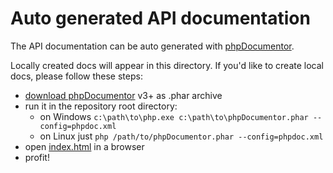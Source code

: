 # Auto generated API documentation

The API documentation can be auto generated with [phpDocumentor](https://www.phpdoc.org/). 

Locally created docs will appear in this directory. If you'd like to create local docs, please follow these steps:

- [download phpDocumentor](https://github.com/phpDocumentor/phpDocumentor/releases) v3+ as .phar archive
- run it in the repository root directory:
  - on Windows `c:\path\to\php.exe c:\path\to\phpDocumentor.phar --config=phpdoc.xml`
  - on Linux just `php /path/to/phpDocumentor.phar --config=phpdoc.xml`
- open [index.html](./index.html) in a browser
- profit!
